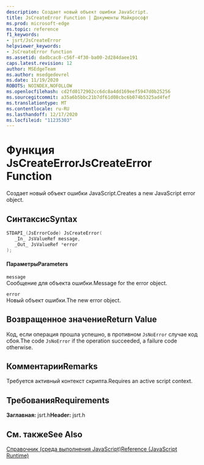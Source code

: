 ```yaml
---
description: Создает новый объект ошибки JavaScript.
title: JsCreateError Function | Документы Майкрософт
ms.prod: microsoft-edge
ms.topic: reference
f1_keywords:
- jsrt/JsCreateError
helpviewer_keywords:
- JsCreateError function
ms.assetid: dadbcac8-c56f-4f30-ba00-2d284daee191
caps.latest.revision: 12
author: MSEdgeTeam
ms.author: msedgedevrel
ms.date: 11/19/2020
ROBOTS: NOINDEX,NOFOLLOW
ms.openlocfilehash: cd2fd0172902cc6dc8a4dd169eef5947d0b25256
ms.sourcegitcommit: a35a6b5bbc21b7df61d08cbc6b074b5325ad4fef
ms.translationtype: MT
ms.contentlocale: ru-RU
ms.lasthandoff: 12/17/2020
ms.locfileid: "11235303"
---
```

# <span data-ttu-id="d8e89-103">Функция JsCreateError</span><span class="sxs-lookup"><span data-stu-id="d8e89-103">JsCreateError Function</span></span>

<span data-ttu-id="d8e89-104">Создает новый объект ошибки JavaScript.</span><span class="sxs-lookup"><span data-stu-id="d8e89-104">Creates a new JavaScript error object.</span></span>  
  
## <span data-ttu-id="d8e89-105">Синтаксис</span><span class="sxs-lookup"><span data-stu-id="d8e89-105">Syntax</span></span>  
  
```cpp  
STDAPI_(JsErrorCode) JsCreateError(  
   _In_ JsValueRef message,  
   _Out_ JsValueRef *error  
);  
```  
  
#### <span data-ttu-id="d8e89-106">Параметры</span><span class="sxs-lookup"><span data-stu-id="d8e89-106">Parameters</span></span>  
 `message`  
 <span data-ttu-id="d8e89-107">Сообщение для объекта ошибки.</span><span class="sxs-lookup"><span data-stu-id="d8e89-107">Message for the error object.</span></span>  
  
 `error`  
 <span data-ttu-id="d8e89-108">Новый объект ошибки.</span><span class="sxs-lookup"><span data-stu-id="d8e89-108">The new error object.</span></span>  
  
## <span data-ttu-id="d8e89-109">Возвращенное значение</span><span class="sxs-lookup"><span data-stu-id="d8e89-109">Return Value</span></span>  
 <span data-ttu-id="d8e89-110">Код, если операция прошла успешно, в противном `JsNoError` случае код сбоя.</span><span class="sxs-lookup"><span data-stu-id="d8e89-110">The code `JsNoError` if the operation succeeded, a failure code otherwise.</span></span>  
  
## <span data-ttu-id="d8e89-111">Комментарии</span><span class="sxs-lookup"><span data-stu-id="d8e89-111">Remarks</span></span>  
 <span data-ttu-id="d8e89-112">Требуется активный контекст скрипта.</span><span class="sxs-lookup"><span data-stu-id="d8e89-112">Requires an active script context.</span></span>  
  
## <span data-ttu-id="d8e89-113">Требования</span><span class="sxs-lookup"><span data-stu-id="d8e89-113">Requirements</span></span>  
 <span data-ttu-id="d8e89-114">**Заглавная:** jsrt.h</span><span class="sxs-lookup"><span data-stu-id="d8e89-114">**Header:** jsrt.h</span></span>  
  
## <span data-ttu-id="d8e89-115">См. также</span><span class="sxs-lookup"><span data-stu-id="d8e89-115">See Also</span></span>  
 [<span data-ttu-id="d8e89-116">Справочник (среда выполнения JavaScript)</span><span class="sxs-lookup"><span data-stu-id="d8e89-116">Reference (JavaScript Runtime)</span></span>](../chakra-hosting/reference-javascript-runtime.md)
